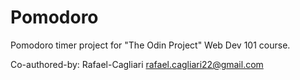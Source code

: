 # Pomodoro

Pomodoro timer project for "The Odin Project" Web Dev 101 course.

Co-authored-by: Rafael-Cagliari <rafael.cagliari22@gmail.com> 
